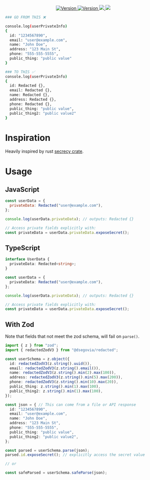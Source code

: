 <p align="center">
    <a href="https://github.com/dsegovia90/redacted">
        <img src="https://img.shields.io/badge/github-%23121011.svg?logo=github&logoColor=white" alt="Version" />
    </a>
    <a href="https://www.npmjs.com/package/@dsegovia90/redacted">
        <img src="https://img.shields.io/npm/v/%40dsegovia90%2Fredacted?logo=npm&labelColor=CB3837&color=gray" alt="Version" />
    </a>
    <a href="https://jsr.io/@dsegovia/redacted">
        <img src="https://jsr.io/badges/@dsegovia/redacted">
    </a>
    <a href="https://bundlephobia.com/package/@dsegovia90/redacted">
        <img src="https://badgen.net/bundlephobia/min/@dsegovia90/redacted">
    </a>
</p>

```zsh
### GO FROM THIS ❌

console.log(userPrivateInfo)
{
  id: "1234567890",
  email: "user@example.com",
  name: "John Doe",
  address: "123 Main St",
  phone: "555-555-5555",
  public_thing: "public value"
}

### TO THIS ✅
console.log(userPrivateInfo)
{
  id: Redacted {},
  email: Redacted {},
  name: Redacted {},
  address: Redacted {},
  phone: Redacted {},
  public_thing: "public value",
  public_thing2: "public value2"
}
```

# Inspiration

Heavily inspired by rust [secrecy crate](https://crates.io/crates/secrecy).

# Usage

## JavaScript

```js
const userData = {
  privateData: Redacted("user@example.com"),
};

console.log(userData.privateData); // outputs: Redacted {}

// Access private fields explicitly with:
const privateData = userData.privateData.exposeSecret();
```

## TypeScript

```ts
interface UserData {
  privateData: Redacted<string>;
}

const userData = {
  privateData: Redacted("user@example.com"),
};

console.log(userData.privateData); // outputs: Redacted {}

// Access private fields explicitly with:
const privateData = userData.privateData.exposeSecret();
```

## With Zod

Note that fields that not meet the zod schema, will fail on `parse()`.

```ts
import { z } from "zod";
import { redactedZodV3 } from "@dsegovia/redacted";

const userSchema = z.object({
  id: redactedZodV3(z.string().uuid()),
  email: redactedZodV3(z.string().email()),
  name: redactedZodV3(z.string().min(2).max(100)),
  address: redactedZodV3(z.string().min(5).max(200)),
  phone: redactedZodV3(z.string().min(10).max(20)),
  public_thing: z.string().min(1).max(100),
  public_thing2: z.string().min(1).max(100),
});

const json = { // This can come from a file or API response
  id: "1234567890",
  email: "user@example.com",
  name: "John Doe",
  address: "123 Main St",
  phone: "555-555-5555",
  public_thing: "public value",
  public_thing2: "public value2",
};

const parsed = userSchema.parse(json);
parsed.id.exposeSecret(); // explicitly access the secret value

// or

const safeParsed = userSchema.safeParse(json);
```
